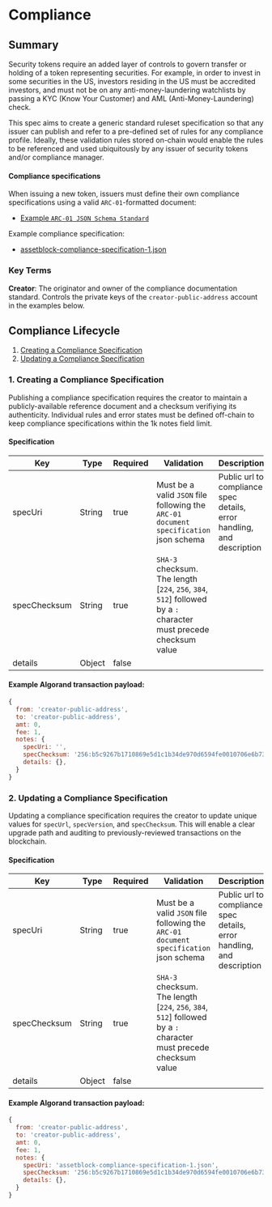 
# Compliance

## Summary

Security tokens require an added layer of controls to govern transfer or holding of a token representing securities. For example, in order to invest in some securities in the US, investors residing in the US must be accredited investors, and must not be on any anti-money-laundering watchlists by passing a KYC (Know Your Customer) and AML (Anti-Money-Laundering) check. 

This spec aims to create a generic standard ruleset specification so that any issuer can publish and refer to a pre-defined set of rules for any compliance profile. Ideally, these validation rules stored on-chain would enable the rules to be referenced and used ubiquitously by any issuer of security tokens and/or compliance manager.

#### Compliance specifications

When issuing a new token, issuers must define their own compliance specifications using a valid `ARC-01`-formatted document: 

* [Example `ARC-01 JSON Schema Standard`](./schema.json)

Example compliance specification:

* [assetblock-compliance-specification-1.json](./complianceSpec1.json)

### Key Terms

**Creator**: The originator and owner of the compliance documentation standard. Controls the private keys of the `creator-public-address` account in the examples below.

## Compliance Lifecycle

1. [Creating a Compliance Specification](#creating-a-compliance-specification)
1. [Updating a Compliance Specification](#updating-a-compliance-specification)


### 1. Creating a Compliance Specification

Publishing a compliance specification requires the creator to maintain a publicly-available reference document and a checksum verifiying its authenticity. Individual rules and error states must be defined off-chain to keep compliance specifications within the 1k notes field limit.

#### Specification
|Key|Type|Required|Validation|Description|
|----|----|----|----|----|
|specUri|String|true|Must be a valid `JSON` file following the `ARC-01 document specification` json schema |Public url to compliance spec details, error handling, and description |
|specChecksum|String|true|`SHA-3` checksum. The length [`224`, `256`, `384`, `512`] followed by a `:` character must precede checksum value|||details|Object|true|||
|details|Object|false|||


#### Example Algorand transaction payload:
```js
{
  from: 'creator-public-address',
  to: 'creator-public-address',
  amt: 0,
  fee: 1,
  notes: {    
    specUri: '',
    specChecksum: '256:b5c9267b1710869e5d1c1b34de970d6594fe0010706e6b7366c42d7151728a50',    
    details: {},
  }
}
```


### 2. Updating a Compliance Specification

Updating a compliance specification requires the creator to update unique values for `specUrl`, `specVersion`, and `specChecksum`. This will enable a clear upgrade path and auditing to previously-reviewed transactions on the blockchain.

#### Specification
|Key|Type|Required|Validation|Description|
|----|----|----|----|----|
|specUri|String|true|Must be a valid `JSON` file following the `ARC-01 document specification` json schema |Public url to compliance spec details, error handling, and description |
|specChecksum|String|true|`SHA-3` checksum. The length [`224`, `256`, `384`, `512`] followed by a `:` character must precede checksum value||
|details|Object|false|||

#### Example Algorand transaction payload:
```js
{
  from: 'creator-public-address',
  to: 'creator-public-address',
  amt: 0,
  fee: 1,
  notes: {    
    specUri: 'assetblock-compliance-specification-1.json',
    specChecksum: '256:b5c9267b1710869e5d1c1b34de970d6594fe0010706e6b7366c42d7151728a50',
    details: {},
  }
}
```